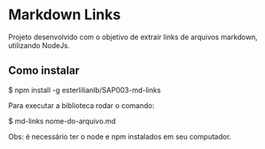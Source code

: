 # Markdown Links

Projeto desenvolvido com o objetivo de extrair links de arquivos markdown, utilizando NodeJs.

## Como instalar

  $ npm install -g esterlilianlb/SAP003-md-links

Para executar a biblioteca rodar o comando:

  $ md-links nome-do-arquivo.md

Obs: é necessário ter o node e npm instalados em seu computador.

